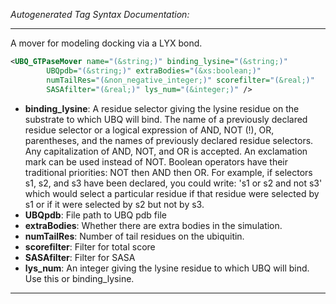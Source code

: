 <!-- THIS IS AN AUTOGENERATED FILE: Don't edit it directly, instead change the schema definition in the code itself. -->

_Autogenerated Tag Syntax Documentation:_

---
A mover for modeling docking via a LYX bond.

```xml
<UBQ_GTPaseMover name="(&string;)" binding_lysine="(&string;)"
        UBQpdb="(&string;)" extraBodies="(&xs:boolean;)"
        numTailRes="(&non_negative_integer;)" scorefilter="(&real;)"
        SASAfilter="(&real;)" lys_num="(&integer;)" />
```

-   **binding_lysine**: A residue selector giving the lysine residue on the substrate to which UBQ will bind. The name of a previously declared residue selector or a logical expression of AND, NOT (!), OR, parentheses, and the names of previously declared residue selectors. Any capitalization of AND, NOT, and OR is accepted. An exclamation mark can be used instead of NOT. Boolean operators have their traditional priorities: NOT then AND then OR. For example, if selectors s1, s2, and s3 have been declared, you could write: 's1 or s2 and not s3' which would select a particular residue if that residue were selected by s1 or if it were selected by s2 but not by s3.
-   **UBQpdb**: File path to UBQ pdb file
-   **extraBodies**: Whether there are extra bodies in the simulation.
-   **numTailRes**: Number of tail residues on the ubiquitin.
-   **scorefilter**: Filter for total score
-   **SASAfilter**: Filter for SASA
-   **lys_num**: An integer giving the lysine residue to which UBQ will bind. Use this or binding_lysine.

---
